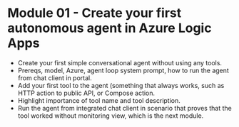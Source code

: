 # Module 01 - Create your first autonomous agent in Azure Logic Apps

- Create your first simple conversational agent without using any tools.
- Prereqs, model, Azure, agent loop system prompt, how to run the agent from chat client in portal.
- Add your first tool to the agent (something that always works, such as HTTP action to public API, or Compose action.
- Highlight importance of tool name and tool description.
- Run the agent from integrated chat client in scenario that proves that the tool worked without monitoring view, which is the next module.
